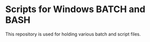 # Scripts for Windows BATCH and BASH
This repository is used for holding various batch and script files. 

